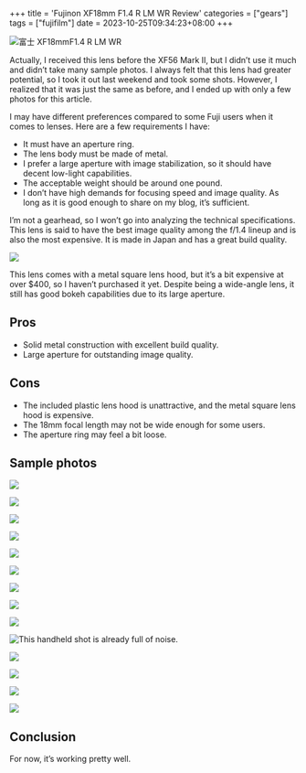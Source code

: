 +++
title = 'Fujinon XF18mm F1.4 R LM WR Review'
categories = ["gears"]
tags = ["fujifilm"]
date = 2023-10-25T09:34:23+08:00
+++

![富士 XF18mmF1.4 R LM WR](//static.fatesinger.com/2023/09/e6zsd2fgagf698b4.jpg)

Actually, I received this lens before the XF56 Mark II, but I didn’t use it much and didn’t take many sample photos. I always felt that this lens had greater potential, so I took it out last weekend and took some shots. However, I realized that it was just the same as before, and I ended up with only a few photos for this article.

I may have different preferences compared to some Fuji users when it comes to lenses. Here are a few requirements I have:

-   It must have an aperture ring.
-   The lens body must be made of metal.
-   I prefer a large aperture with image stabilization, so it should have decent low-light capabilities.
-   The acceptable weight should be around one pound.
-   I don’t have high demands for focusing speed and image quality. As long as it is good enough to share on my blog, it’s sufficient.

I’m not a gearhead, so I won’t go into analyzing the technical specifications. This lens is said to have the best image quality among the f/1.4 lineup and is also the most expensive. It is made in Japan and has a great build quality.

![](//static.fatesinger.com/2023/09/hey0l89rxxisj40g.jpg)

This lens comes with a metal square lens hood, but it’s a bit expensive at over $400, so I haven’t purchased it yet. Despite being a wide-angle lens, it still has good bokeh capabilities due to its large aperture.

## Pros

-   Solid metal construction with excellent build quality.
-   Large aperture for outstanding image quality.

## Cons

-   The included plastic lens hood is unattractive, and the metal square lens hood is expensive.
-   The 18mm focal length may not be wide enough for some users.
-   The aperture ring may feel a bit loose.

## Sample photos

![](//static.fatesinger.com/2023/09/wc2rn0cq7z6cajzv.jpg)

![](//static.fatesinger.com/2023/09/xbjd2ydtkob0beu7.jpg)

![](//static.fatesinger.com/2023/09/3l1v4byy79zxwdg7.jpg)

![](//static.fatesinger.com/2023/09/v44bq6lrcjcz7stf.jpg)

![](//static.fatesinger.com/2023/09/n9oij4zqd6fwxrsv.jpg)

![](//static.fatesinger.com/2023/09/rkcrwpm8ti2ydle4.jpg)

![](//static.fatesinger.com/2023/09/y2uiyc53b4nr74kq.jpg)

![](//static.fatesinger.com/2023/09/57h4670c99zi3x8k.jpg)

![](//static.fatesinger.com/2023/09/kdazrvy1uon27ua8.jpg)

![This handheld shot is already full of noise.](//static.fatesinger.com/2023/09/2e2x0glommu7gp38.jpg)

![](//static.fatesinger.com/2023/08/me138diy97pskjzt.jpg)

![](//static.fatesinger.com/2023/08/hiei62sxtmsadzpr.jpg)

![](//static.fatesinger.com/2023/08/m76hhxxri8zz1a38.jpg)

![](//static.fatesinger.com/2023/08/r95og36a35mweu95.jpg)

## Conclusion

For now, it’s working pretty well.
